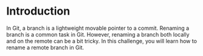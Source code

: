 # Introduction

In Git, a branch is a lightweight movable pointer to a commit. Renaming a branch is a common task in Git. However, renaming a branch both locally and on the remote can be a bit tricky. In this challenge, you will learn how to rename a remote branch in Git.
